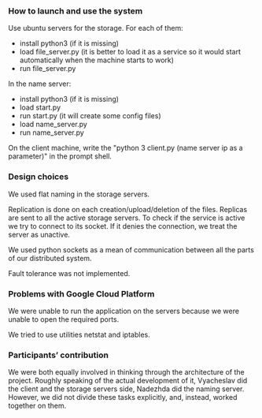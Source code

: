 ### How to launch and use the system

Use ubuntu servers for the storage. 
For each of them:
- install python3 (if it is missing)
- load file_server.py (it is better to load it as a service so it would start automatically when the machine starts to work)
- run file_server.py

In the name server:
- install python3 (if it is missing)
- load start.py
- run start.py (it will create some config files)
- load name_server.py
- run name_server.py

On the client machine, write the "python 3 client.py (name server ip as a parameter)" in the prompt shell.


### Design choices

We used flat naming in the storage servers.

Replication is done on each creation/upload/deletion of the files. Replicas are sent to all the active storage servers. To check if the service is active we try to connect to its socket. If it denies the connection, we treat the server as unactive.

We used python sockets as a mean of communication between all the parts of our distributed system.

Fault tolerance was not implemented.


### Problems with Google Cloud Platform

We were unable to run the application on the servers because we were unable to open the required ports.

We tried to use utilities netstat and iptables.


### Participants’ contribution

We were both equally involved in thinking through the architecture of the project. Roughly speaking of the actual development of it, Vyacheslav did the client and the storage servers side, Nadezhda did the naming server. However, we did not divide these tasks explicitly, and, instead, worked together on them.